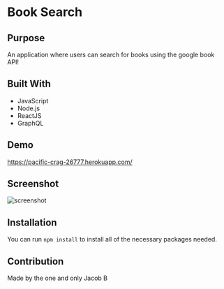 # Book Search

## Purpose
An application where users can search for books using the google book API!

## Built With
* JavaScript
* Node.js
* ReactJS
* GraphQL

## Demo
https://pacific-crag-26777.herokuapp.com/

## Screenshot
![screenshot](https://user-images.githubusercontent.com/48842814/150726262-902c6027-4841-48ce-8df2-5f4e612c73cb.jpg)


## Installation
You can run `npm install` to install all of the necessary packages needed.

## Contribution
Made by the one and only Jacob B
